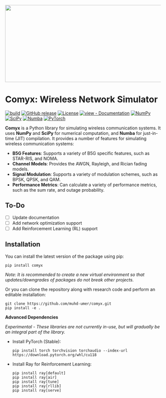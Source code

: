 <p align="center">
  <img src="https://raw.githubusercontent.com/muhd-umer/comyx/main/resources/logo.svg" width="600" height="250">
</p>

<!-- <p align="center">
    <a href="https://github.com/muhd-umer/comyx/actions?query=workflow:"build"" alt="build">
        <img src="https://github.com/muhd-umer/comyx/workflows/build/badge.svg" /></a>
    <a href="https://github.com/muhd-umer/comyx/releases/" alt="GitHub tag">
        <img src="https://img.shields.io/github/tag/muhd-umer/comyx?include_prereleases=&sort=semver&color=blue" /></a>
    <a href="https://badge.fury.io/py/comyx" alt="PyPI version">
        <img src="https://badge.fury.io/py/comyx.svg" /></a>
    <a href="#license" alt="License">
        <img src="https://img.shields.io/badge/license-MIT-blue?style=flat" /></a>
    <a href="/docs/" alt="view - Documentation">
        <img src="https://img.shields.io/badge/view-docs-blue?style=flat" /></a>
</p>

<p align="center">
    <a href="https://numpy.org/" alt="NumPy">
        <img src="https://img.shields.io/badge/NumPy-%23013243.svg?style=flat&logo=numpy&logoColor=white" /></a>
    <a href="https://scipy.org/" alt="SciPy">
        <img src="https://img.shields.io/badge/SciPy-%230C55A5.svg?style=flat&logo=scipy&logoColor=white" /></a>
    <a href="https://numba.pydata.org/" alt="Numba">
        <img src="https://img.shields.io/badge/Numba-009ed9?style=flat&logo=numba&logoColor=white" /></a>
    <a href="https://pytorch.org/" alt="PyTorch">
        <img src="https://img.shields.io/badge/PyTorch-%23EE4C2C.svg?flat&logo=PyTorch&logoColor=white" /></a>
</p> -->

# Comyx: Wireless Network Simulator
[![build](https://github.com/muhd-umer/comyx/workflows/build/badge.svg)](https://github.com/muhd-umer/comyx/actions?query=workflow:"build")
[![GitHub release](https://img.shields.io/github/release/muhd-umer/comyx?include_prereleases=&sort=semver&color=blue)](https://github.com/muhd-umer/comyx/releases/)
[![License](https://img.shields.io/badge/license-MIT-blue?style=flat)](#license)
[![view - Documentation](https://img.shields.io/badge/view-docs-blue?style=flat)](https://comyx.readthedocs.io/)
[![NumPy](https://img.shields.io/badge/NumPy-%23013243.svg?style=flat&logo=numpy&logoColor=white)](https://numpy.org/)
[![SciPy](https://img.shields.io/badge/SciPy-%230C55A5.svg?style=flat&logo=scipy&logoColor=white)](https://scipy.org/)
[![Numba](https://img.shields.io/badge/Numba-009ed9?style=flat&logo=numba&logoColor=white)](https://numba.pydata.org/)
[![PyTorch](https://img.shields.io/badge/PyTorch-%23EE4C2C.svg?flat&logo=PyTorch&logoColor=white)](https://pytorch.org/)

**Comyx** is a Python library for simulating wireless communication systems. It uses **NumPy** and **SciPy** for numerical computation, and **Numba** for just-in-time (JIT) compilation. It provides a number of features for simulating wireless communication systems:

- **B5G Features**: Supports a variety of B5G specific features, such as STAR-RIS, and NOMA.
- **Channel Models**: Provides the AWGN, Rayleigh, and Rician fading models.
- **Signal Modulation**: Supports a variety of modulation schemes, such as BPSK, QPSK, and QAM.
- **Performance Metrics**: Can calculate a variety of performance metrics, such as the sum rate, and outage probability.

## To-Do
- [ ] Update documentation
- [ ] Add network optimization support
- [ ] Add Reinforcement Learning (RL) support

## Installation
You can install the latest version of the package using pip:
```shell
pip install comyx
```

*Note: It is recommended to create a new virtual environment so that updates/downgrades of packages do not break other projects.*

Or you can clone the repository along with research code and perform an editable installation:

```shell
git clone https://github.com/muhd-umer/comyx.git
pip install -e .
```

**Advanced Dependencies**

*Experimental - These libraries are not currently in-use, but will gradually be an integral part of the library.*

- Install PyTorch (Stable):

    ```shell
    pip install torch torchvision torchaudio --index-url https://download.pytorch.org/whl/cu118
    ```

- Install Ray for Reinforcement Learning:

    ```shell
    pip install ray[default]
    pip install ray[air]
    pip install ray[tune]
    pip install ray[rllib]
    pip install ray[serve]
    ```
